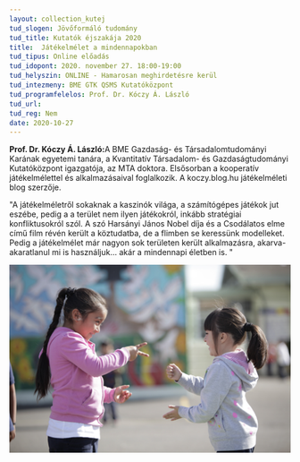 ```yaml
---
layout: collection_kutej
tud_slogen: Jövőformáló tudomány
tud_title: Kutatók éjszakája 2020
title:  Játékelmélet a mindennapokban
tud_tipus: Online előadás
tud_idopont: 2020. november 27. 18:00-19:00
tud_helyszin: ONLINE - Hamarosan meghirdetésre kerül
tud_intezmeny: BME GTK QSMS Kutatóközpont
tud_programfelelos: Prof. Dr. Kóczy Á. László
tud_url:
tud_reg: Nem
date: 2020-10-27
---
```

<b>Prof. Dr. Kóczy Á. László:</b>A BME Gazdaság- és Társadalomtudományi Karának egyetemi tanára, a Kvantitatív Társadalom- és Gazdaságtudományi Kutatóközpont igazgatója, az MTA doktora. Elsősorban a kooperatív játékelmélettel és alkalmazásaival foglalkozik. A koczy.blog.hu játékelméleti blog szerzője.


"A játékelméletről sokaknak a kaszinók világa, 
a számítógépes játékok jut eszébe, pedig a a terület nem ilyen játékokról, inkább stratégiai konfliktusokról szól.  A szó Harsányi János Nobel díja és a Csodálatos elme című film révén került a köztudatba, de a flimben se keressünk modelleket. Pedig a játékelmélet már nagyon sok területen került alkalmazásra, akarva-akaratlanul mi is használjuk... akár a mindennapi életben is. "



<img src="images/rock-paper-scisors.jpg" max-width="500" class="center"> 

